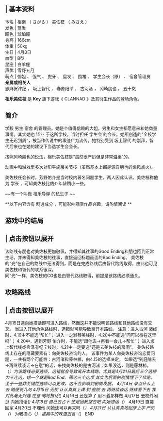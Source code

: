 |  **基本资料**  
---  
本名  |  相楽  （  さがら  ）  美佐枝  （  みさえ  ）   
发色  |  蓝发   
瞳色  |  琥珀瞳   
身高  |  166cm   
体重  |  50kg   
生日  |  4月3日   
血型  |  B型   
星座  |  白羊座   
声优  |  雪野五月   
萌点  |  御姐  、  强气  、  虎牙  、  盘发  、  围裙  、  学生会长（原）  、  宿舍管理员   
**亲属或相关人**  
志麻贺津纪  ，  坂上智代  ，  春原阳平  ，  古河渚  ，  冈崎朋也  ，  五十岚  
  
**相乐美佐枝** 是 **Key** 旗下游戏《  CLANNAD  》及其衍生作品的登场角色。

##  简介

学校  男生  宿舍  的管理员。她是个值得信赖的大姐，男生和女生都愿意来和她商量事情。其实她也  毕业  于这所学校，当时担任  学生会
的会长。她所创造的“全校学生无迟到周”，被当作传说中的事迹广为流传。她特别受到  坂上智代  的崇拜，智代后来也在她的建议下当选学生会会长。

按照冈崎朋也的说法，相乐美佐枝是“虽然很严厉但是非常温柔”的。

动画中和游戏里多次对阳平施展关节技（虽然基本上都是源自朋也的煽风点火）。

美佐枝任会长时，芳野佑介是当时校内著名问题学生，两人因此认识。美佐枝称他为  学长  ，可知美佐枝比佑介年龄稍小一些。

~~有一个叫做 相乐导弹  的私生子 ~~

**以下内容含有 剧透成分  ，可能影响观赏作品兴趣，请酌情阅读 **

##  游戏中的结局

|  点击按钮以展开  
---  
该路线有朋也对美佐枝更加敬佩，并得知其往事的Good Ending和朋也回到正常生活，并未得知美佐枝的往事，直接返回标题画面的Bad Ending。
美佐枝的“光”在自己的路线中无法得到，而是在完成路线后由智代路线取得。由此也可见美佐枝和智代的联系很深。 </br>
同“光”一样，美佐枝的CG也是由智代路线取得，前提是该路线必须通关。 </br>  
  
##  攻略路线

|  点击按钮以展开  
---  
  
4月15日选向她搭话即可进入路线，然而这并不能说明该路线和其他路线没有交叉。  当进入其他角色路线时，选错就可能导致离开本路线。  注意：进入古河
渚线时，4.16中不能选“帮忙”；  进入一之濑琴美线时，4.20中不能选“问可以待在这里吗”；  4.20中，遇到芳野
佑介时，不能选“跟他去→再看一会儿→帮忙”；  进入坂上智代线或宫泽有纪宁线时，4.21中一定要选“还是去美佐枝的房间”。
美佐枝路线上存在的隐藏要素有：向美佐枝咨询的人。  该事件为某人向美佐枝咨询恋爱问题，一共有两个可能性：古河渚和藤林椋，由4.15的选择决定。
如果选“到庭院去→再继续谈话→在意”的话，来找美佐枝的是古河渚；如果没选，则是藤林椋。
（*）为该路线必要选项，选错就会导致离开本线路。尤其是4月21日最后三个选项为三连选，错一个就是Bad End。而这三个选项
其实为后面的剧情埋下了伏笔。至于一些非关键性选项可以更改，这不会影响到剧情发展。  4月14日  录点什么上去  随便说几句  4月15日  无视
认认真真上课  到  庭院  去  再继续谈话  继续看下去  我对此毫无兴趣  在意  向她搭话(*)  4月16日  还是算了  用不着那样做
4月17日  去校外闲逛  向她搭话(*)  4月18日  自己去占卜  还是回教室去吧  向她搭话（*）  4月19日  直接回家  4月20日  不理他
问她还可以再来吗（*）  4月21日  认认真真地起床上学  严厉（*）  为我操心（*）  被窝中的味道很香（*）  END </br>

